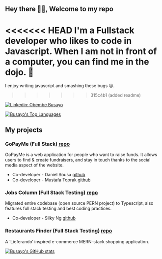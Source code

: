 ## Hey there 👋🏽, Welcome to my repo

<<<<<<< HEAD
I'm a Fullstack developer who likes to code in Javascript. When I am not in front of a computer, you can find me in the dojo. 🥋
=======
I enjoy writing javascript and smashing these bugs 😉. 
>>>>>>> 315c4b1 (added readme)

[![Linkedin: Obembe Busayo](https://img.shields.io/badge/-Obembe_Busayo-blue?style=flat-square&logo=Linkedin&logoColor=white&link=https://www.linkedin.com/in/obembe-busayo/)](https://www.linkedin.com/in/obembe-busayo/)

[![Busayo's Top Languages](https://github-readme-stats.vercel.app/api/top-langs/?username=damayor12&layout=compact)](https://github.com/anuraghazra/github-readme-stats)

## My projects

### GoPayMe (Full Stack) [repo](https://github.com/mustafakemaltoprak/GoPayMe)

GoPayMe is a web application for people who want to raise funds. It allows users to find & create fundraisers, and stay in touch thanks to the social media aspect of the website.

- Co-developer -  Daniel Sousa [github](https://github.com/d4-1601)
- Co-developer -  Mustafa Toprak [github](https://github.com/mustafakemaltoprak)


### Jobs Column (Full Stack Testing) [repo](https://github.com/silkster87/Job-COLumn)
Migrated entire codebase (open source PERN project) to Typescript, also features full stack testing and best coding practices.

- Co-developer -  Silky Ng [github](https://github.com/silkster87)

### Restaurants Finder (Full Stack Testing) [repo](https://github.com/damayor12/Restaurants_finder)
A ‘Lieferando’ inspired e-commerce MERN-stack shopping application. 


[![Busayo's GitHub stats](https://github-readme-stats.vercel.app/api?username=damayor12&count_private=true&show_icons=true&theme=dark)](https://github.com/anuraghazra/github-readme-stats)



